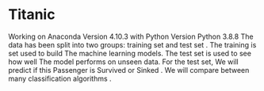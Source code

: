 # Titanic
Working on Anaconda Version 4.10.3 with Python Version Python 3.8.8
The data has been split into two groups: 
training set and test set .
The training is set used to build The machine learning models.
The test set is used to see how well The model performs on unseen data. 
For the test set, We will predict if this Passenger is Survived or Sinked .
We will compare between many classification algorithms .
